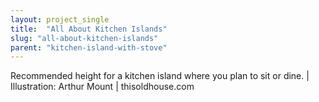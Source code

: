 ```yaml
---
layout: project_single
title:  "All About Kitchen Islands"
slug: "all-about-kitchen-islands"
parent: "kitchen-island-with-stove"
---
```

Recommended height for a kitchen island where you plan to sit or dine. | Illustration: Arthur Mount | thisoldhouse.com